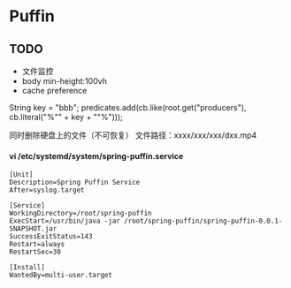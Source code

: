 # Puffin

## TODO
- 文件监控
- body min-height:100vh
- cache preference

 String key = "bbb";
        predicates.add(cb.like(root.get("producers"), cb.literal("%\"" + key + "\"%")));

同时删除硬盘上的文件（不可恢复）
文件路径：xxxx/xxx/xxx/dxx.mp4

#### vi /etc/systemd/system/spring-puffin.service
```
[Unit]
Description=Spring Puffin Service
After=syslog.target

[Service]
WorkingDirectory=/root/spring-puffin
ExecStart=/usr/bin/java -jar /root/spring-puffin/spring-puffin-0.0.1-SNAPSHOT.jar
SuccessExitStatus=143
Restart=always
RestartSec=30

[Install]
WantedBy=multi-user.target
```